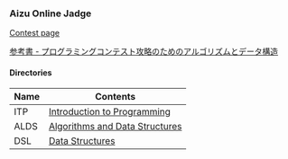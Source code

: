 ### Aizu Online Jadge

[Contest page](http://judge.u-aizu.ac.jp/onlinejudge/index.jsp)

[参考書 - プログラミングコンテスト攻略のためのアルゴリズムとデータ構造](http://book.mynavi.jp/support/pc/5295/)

#### Directories

|Name | Contents    |
| --- | ----------- |
|ITP  | [Introduction to Programming](http://judge.u-aizu.ac.jp/onlinejudge/topic.jsp?cid=ITP1) |
|ALDS | [Algorithms and Data Structures](http://judge.u-aizu.ac.jp/onlinejudge/topic.jsp?cid=ALDS1) |
|DSL  | [Data Structures](http://judge.u-aizu.ac.jp/onlinejudge/topic.jsp?cid=DSL) |

